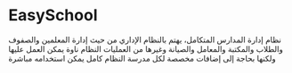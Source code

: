 # EasySchool
نظام إدارة المدارس المتكامل، يهتم بالنظام الإداري من حيث إدارة المعلمين والصفوف والطلاب والمكتبة والمعامل والصيانة وغيرها من العمليات
النظام ناوة يمكن العمل عليها ولكنها بحاجة إلى إضافات مخصصة لكل مدرسة
النظام كامل يمكن استخدامه مباشرة
